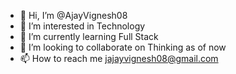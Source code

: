 - 👋 Hi, I’m @AjayVignesh08
- 👀 I’m interested in Technology
- 🌱 I’m currently learning Full Stack
- 💞️ I’m looking to collaborate on Thinking as of now
- 📫 How to reach me jajayvignesh08@gmail.com
